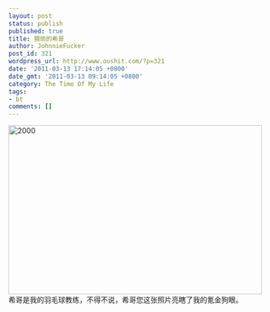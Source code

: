 ```yaml
---
layout: post
status: publish
published: true
title: 猥琐的希哥
author: JohnnieFucker
post_id: 321
wordpress_url: http://www.oushit.com/?p=321
date: '2011-03-13 17:14:05 +0800'
date_gmt: '2011-03-13 09:14:05 +0800'
category: The Time Of My Life
tags:
- bt
comments: []
---
```

<p><a href="http://www.yupoo.com/photos/crazysperm/80170190/" title="2000"><img src="http://pic.yupoo.com/crazysperm/AUJEgMWr/medium.jpg" alt="2000" width="500" height="333" border="0" /></a><br />
希哥是我的羽毛球教练，不得不说，希哥您这张照片亮瞎了我的氪金狗眼。</p>
